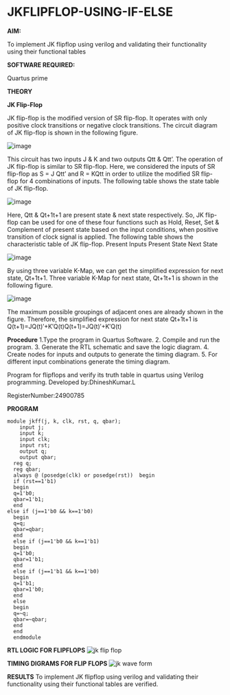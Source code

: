 # JKFLIPFLOP-USING-IF-ELSE

**AIM:** 

To implement  JK flipflop using verilog and validating their functionality using their functional tables

**SOFTWARE REQUIRED:**

Quartus prime

**THEORY**

**JK Flip-Flop**

JK flip-flop is the modified version of SR flip-flop. It operates with only positive clock transitions or negative clock transitions. The circuit diagram of JK flip-flop is shown in the following figure.

![image](https://github.com/naavaneetha/JKFLIPFLOP-USING-IF-ELSE/assets/154305477/a649c30b-232b-4558-b188-fd6c09845180)


This circuit has two inputs J & K and two outputs Qtt & Qtt’. The operation of JK flip-flop is similar to SR flip-flop. Here, we considered the inputs of SR flip-flop as S = J Qtt’ and R = KQtt in order to utilize the modified SR flip-flop for 4 combinations of inputs. The following table shows the state table of JK flip-flop.

![image](https://github.com/naavaneetha/JKFLIPFLOP-USING-IF-ELSE/assets/154305477/c4360742-e8a8-4937-b089-c46c0433f9a3)

 
Here, Qtt & Qt+1t+1 are present state & next state respectively. So, JK flip-flop can be used for one of these four functions such as Hold, Reset, Set & Complement of present state based on the input conditions, when positive transition of clock signal is applied. The following table shows the characteristic table of JK flip-flop. Present Inputs Present State Next State
 
![image](https://github.com/naavaneetha/JKFLIPFLOP-USING-IF-ELSE/assets/154305477/6c275261-a6d5-4c37-a3a7-1e88ca11c4cd)

By using three variable K-Map, we can get the simplified expression for next state, Qt+1t+1. Three variable K-Map for next state, Qt+1t+1 is shown in the following figure.
 
![image](https://github.com/naavaneetha/JKFLIPFLOP-USING-IF-ELSE/assets/154305477/5174f41b-0ce0-4329-a372-6d1943ea6673)

The maximum possible groupings of adjacent ones are already shown in the figure. Therefore, the simplified expression for next state Qt+1t+1 is Q(t+1)=JQ(t)′+K′Q(t)Q(t+1)=JQ(t)′+K′Q(t)

**Procedure**
 1.Type the program in Quartus Software.
 2. Compile and run the program.
 3. Generate the RTL schematic and save the logic diagram.
4. Create nodes for inputs and outputs to generate the timing diagram.
 5. For different input combinations generate the timing diagram.

Program for flipflops and verify its truth table in quartus using Verilog programming. 
Developed by:DhineshKumar.L

RegisterNumber:24900785 

**PROGRAM**
```
module jkff(j, k, clk, rst, q, qbar); 
    input j; 
    input k; 
    input clk; 
    input rst; 
    output q; 
    output qbar; 
  reg q; 
  reg qbar; 
  always @ (posedge(clk) or posedge(rst))  begin 
  if (rst==1'b1) 
  begin 
  q=1'b0; 
  qbar=1'b1; 
  end
else if (j==1'b0 && k==1'b0) 
  begin 
  q=q; 
  qbar=qbar; 
  end 
  else if (j==1'b0 && k==1'b1) 
  begin 
  q=1'b0; 
  qbar=1'b1; 
  end 
  else if (j==1'b1 && k==1'b0) 
  begin 
  q=1'b1; 
  qbar=1'b0; 
  end 
  else 
  begin 
  q=~q; 
  qbar=~qbar; 
  end 
  end  
  endmodule
```



**RTL LOGIC FOR FLIPFLOPS**
![jk flip flop](https://github.com/user-attachments/assets/ff8fc92e-df42-498b-84a2-32919cd08443)


**TIMING DIGRAMS FOR FLIP FLOPS**
![jk wave form](https://github.com/user-attachments/assets/3ecd2ad2-0bad-4bd7-84b3-47e879df87c4)


**RESULTS**
To implement JK flipflop using verilog and validating their functionality using their functional tables are verified.
